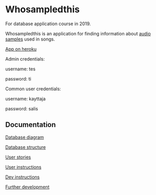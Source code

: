 # Whosampledthis

For database application course in 2019.

Whosampledthis is an application for finding information about [audio samples](https://en.wikipedia.org/wiki/Sampling_(music)) used in songs.

[App on heroku](https://thawing-coast-05641.herokuapp.com/)

Admin credentials:

username: tes

password: ti

Common user credentials:

username: kayttaja

password: salis

## Documentation

[Database diagram](documentation/database_diagram.png)

[Database structure](documentation/database_structure.md)

[User stories](documentation/user_stories.md)

[User instructions](documentation/user_instructions.md)

[Dev instructions](documentation/dev_instructions.md)

[Further development](documentation/further_development.md)
